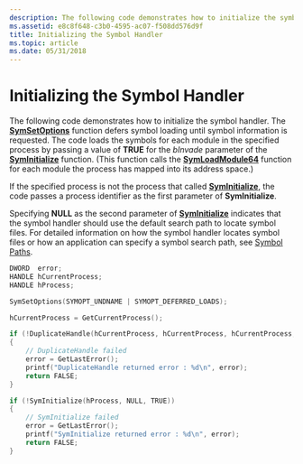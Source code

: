 ```yaml
---
description: The following code demonstrates how to initialize the symbol handler.
ms.assetid: e8c8f648-c3b0-4595-ac07-f508dd576d9f
title: Initializing the Symbol Handler
ms.topic: article
ms.date: 05/31/2018
---
```


# Initializing the Symbol Handler

The following code demonstrates how to initialize the symbol handler. The [**SymSetOptions**](/windows/desktop/api/Dbghelp/nf-dbghelp-symsetoptions) function defers symbol loading until symbol information is requested. The code loads the symbols for each module in the specified process by passing a value of **TRUE** for the *bInvade* parameter of the [**SymInitialize**](/windows/desktop/api/Dbghelp/nf-dbghelp-syminitialize) function. (This function calls the [**SymLoadModule64**](/windows/desktop/api/Dbghelp/nf-dbghelp-symloadmodule) function for each module the process has mapped into its address space.)

If the specified process is not the process that called [**SymInitialize**](/windows/desktop/api/Dbghelp/nf-dbghelp-syminitialize), the code passes a process identifier as the first parameter of **SymInitialize**.

Specifying **NULL** as the second parameter of [**SymInitialize**](/windows/desktop/api/Dbghelp/nf-dbghelp-syminitialize) indicates that the symbol handler should use the default search path to locate symbol files. For detailed information on how the symbol handler locates symbol files or how an application can specify a symbol search path, see [Symbol Paths](symbol-paths.md).


```C++
DWORD  error;
HANDLE hCurrentProcess;
HANDLE hProcess;

SymSetOptions(SYMOPT_UNDNAME | SYMOPT_DEFERRED_LOADS);

hCurrentProcess = GetCurrentProcess();

if (!DuplicateHandle(hCurrentProcess, hCurrentProcess, hCurrentProcess, &hProcess, 0, FALSE, DUPLICATE_SAME_ACCESS))
{
    // DuplicateHandle failed
    error = GetLastError();
    printf("DuplicateHandle returned error : %d\n", error);
    return FALSE;
}

if (!SymInitialize(hProcess, NULL, TRUE))
{
    // SymInitialize failed
    error = GetLastError();
    printf("SymInitialize returned error : %d\n", error);
    return FALSE;
}
```



 

 



